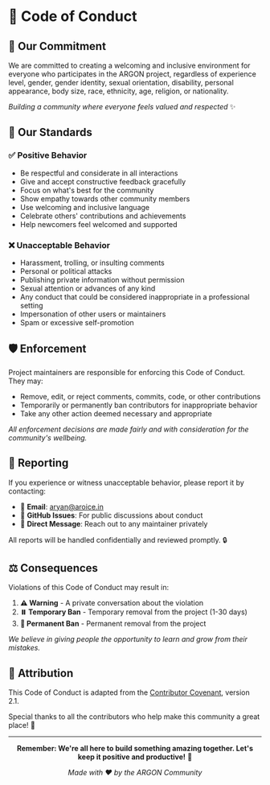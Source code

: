 # 📜 Code of Conduct

## 🤝 Our Commitment

We are committed to creating a welcoming and inclusive environment for everyone who participates in the ARGON project, regardless of experience level, gender, gender identity, sexual orientation, disability, personal appearance, body size, race, ethnicity, age, religion, or nationality.

*Building a community where everyone feels valued and respected* ✨

## 🌟 Our Standards

### ✅ Positive Behavior
- Be respectful and considerate in all interactions
- Give and accept constructive feedback gracefully
- Focus on what's best for the community
- Show empathy towards other community members
- Use welcoming and inclusive language
- Celebrate others' contributions and achievements
- Help newcomers feel welcomed and supported

### ❌ Unacceptable Behavior
- Harassment, trolling, or insulting comments
- Personal or political attacks
- Publishing private information without permission
- Sexual attention or advances of any kind
- Any conduct that could be considered inappropriate in a professional setting
- Impersonation of other users or maintainers
- Spam or excessive self-promotion

## 🛡️ Enforcement

Project maintainers are responsible for enforcing this Code of Conduct. They may:
- Remove, edit, or reject comments, commits, code, or other contributions
- Temporarily or permanently ban contributors for inappropriate behavior
- Take any other action deemed necessary and appropriate

*All enforcement decisions are made fairly and with consideration for the community's wellbeing.*

## 📢 Reporting

If you experience or witness unacceptable behavior, please report it by contacting:
- 📧 **Email**: [aryan@aroice.in](mailto:aryan@aroice.in)
- 🐛 **GitHub Issues**: For public discussions about conduct
- 💬 **Direct Message**: Reach out to any maintainer privately

All reports will be handled confidentially and reviewed promptly. 🔒

## ⚖️ Consequences

Violations of this Code of Conduct may result in:
1. **⚠️ Warning** - A private conversation about the violation
2. **⏸️ Temporary Ban** - Temporary removal from the project (1-30 days)
3. **🚫 Permanent Ban** - Permanent removal from the project

*We believe in giving people the opportunity to learn and grow from their mistakes.*

## 🙏 Attribution

This Code of Conduct is adapted from the [Contributor Covenant](https://www.contributor-covenant.org/), version 2.1.

Special thanks to all the contributors who help make this community a great place! 🎉

---

<div align="center">

**Remember: We're all here to build something amazing together. Let's keep it positive and productive!** 🚀

*Made with ❤️ by the ARGON Community*

</div>